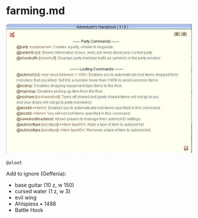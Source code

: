 # farming.md

![adv handbook aloot](aloot.jpg)

`@aloot`

Add to ignore (Geffenia):

- base guitar (10 z, w 150)
- cursed water (1 z, w 3)
- evil wing
- Ahlspiess • 1488
- Battle Hook
